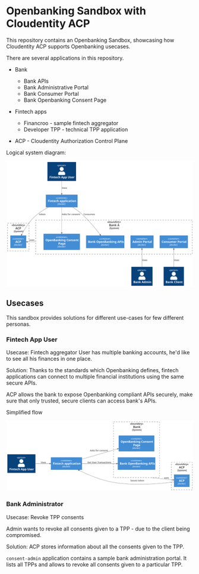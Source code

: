 # Openbanking Sandbox with Cloudentity ACP

This repository contains an Openbanking Sandbox, showcasing how Cloudentity ACP supports
Openbanking usecases.

There are several applications in this repository.

- Bank

  - Bank APIs
  - Bank Administrative Portal
  - Bank Consumer Portal
  - Bank Openbanking Consent Page

- Fintech apps

  - Financroo - sample fintech aggregator
  - Developer TPP - technical TPP application

- ACP - Cloudentity Authorization Control Plane

Logical system diagram:

![](diagrams/logical.svg)

## Usecases

This sandbox provides solutions for different use-cases for few different
personas.

### Fintech App User

Usecase: Fintech aggregator
User has multiple banking accounts, he'd like to see all his finances in one place.

Solution: Thanks to the standards which Openbanking defines, fintech applications
can connect to multiple financial institutions using the same secure APIs.

ACP allows the bank to expose Openbanking compliant APIs securely, make sure
that only trusted, secure clients can access bank's APIs.

Simplified flow

![](diagrams/fintech.svg)

### Bank Administrator

Usecase: Revoke TPP consents

Admin wants to revoke all consents given to a TPP - due to the client being compromised.

Solution: ACP stores information about all the consents given to the TPP.

`consent-admin` application contains a sample bank administration portal.
It lists all TPPs and allows to revoke all consents given to a particular TPP.
